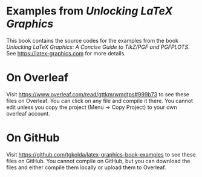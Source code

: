 # Examples from _Unlocking LaTeX Graphics_
This book contains the source codes for the examples from the book _Unlocking LaTeX Graphics: A Concise Guide to TikZ/PGF and PGFPLOTS_. See https://latex-graphics.com for more details.

# On Overleaf

Visit https://www.overleaf.com/read/gttkmrwmdtps#999b73 to see these files on Overleaf. You can click on any file and compile it there. You cannot edit unless you copy the project (Menu -> Copy Project) to your own overleaf account.

# On GitHub

Visit https://github.com/tgkolda/latex-graphics-book-examples to see these files on GitHub. You cannot compile on GitHub, but you can download the files and either compile them locally or upload them to Overleaf.



